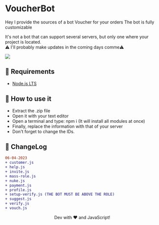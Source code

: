 # VoucherBot
Hey I provide the sources of a bot Voucher for your orders
The bot is fully customizable

It's not a bot that can support several servers, but only one where your project is located.<br>
⚠️ I'll probably make updates in the coming days comme⚠️

<img src="https://ibb.co/d64kh4C">

## 🚧 Requirements

  - [Node.js LTS](https://nodejs.org/en/download/)

## 📜 How to use it

  - Extract the .zip file
  - Open it with your text editor
  - Open a terminal and type: npm i (It will install all modules at once)
  - Finally, replace the information with that of your server 
  - Don't forget to change the IDs.

## 💭 ChangeLog

```diff
06-04-2023
+ customer.js
+ help.js
+ invite.js
+ mass-role.js
+ nuke.js
+ payment.js
+ profile.js
+ setup-verify.js (THE BOT MUST BE ABOVE THE ROLE)
+ suggest.js
+ verify.js
+ vouch.js
```

<div align="center">Dev with ❤️ and JavaScript!</div>
